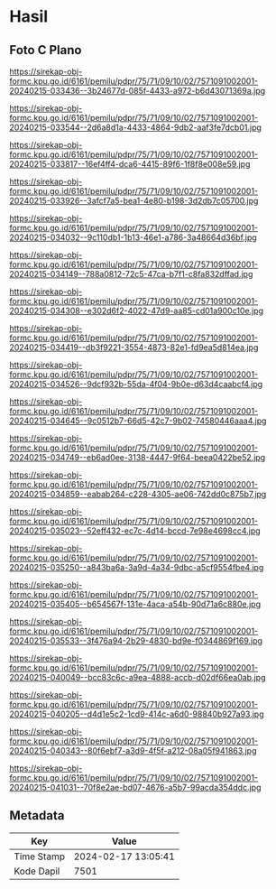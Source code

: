 # Hasil

## Foto C Plano

https://sirekap-obj-formc.kpu.go.id/6161/pemilu/pdpr/75/71/09/10/02/7571091002001-20240215-033436--3b24677d-085f-4433-a972-b6d43071369a.jpg

https://sirekap-obj-formc.kpu.go.id/6161/pemilu/pdpr/75/71/09/10/02/7571091002001-20240215-033544--2d6a8d1a-4433-4864-9db2-aaf3fe7dcb01.jpg

https://sirekap-obj-formc.kpu.go.id/6161/pemilu/pdpr/75/71/09/10/02/7571091002001-20240215-033817--16ef4ff4-dca6-4415-89f6-1f8f8e008e59.jpg

https://sirekap-obj-formc.kpu.go.id/6161/pemilu/pdpr/75/71/09/10/02/7571091002001-20240215-033926--3afcf7a5-bea1-4e80-b198-3d2db7c05700.jpg

https://sirekap-obj-formc.kpu.go.id/6161/pemilu/pdpr/75/71/09/10/02/7571091002001-20240215-034032--9c110db1-1b13-46e1-a786-3a48664d36bf.jpg

https://sirekap-obj-formc.kpu.go.id/6161/pemilu/pdpr/75/71/09/10/02/7571091002001-20240215-034149--788a0812-72c5-47ca-b7f1-c8fa832dffad.jpg

https://sirekap-obj-formc.kpu.go.id/6161/pemilu/pdpr/75/71/09/10/02/7571091002001-20240215-034308--e302d6f2-4022-47d9-aa85-cd01a900c10e.jpg

https://sirekap-obj-formc.kpu.go.id/6161/pemilu/pdpr/75/71/09/10/02/7571091002001-20240215-034419--db3f9221-3554-4873-82e1-fd9ea5d814ea.jpg

https://sirekap-obj-formc.kpu.go.id/6161/pemilu/pdpr/75/71/09/10/02/7571091002001-20240215-034526--9dcf932b-55da-4f04-9b0e-d63d4caabcf4.jpg

https://sirekap-obj-formc.kpu.go.id/6161/pemilu/pdpr/75/71/09/10/02/7571091002001-20240215-034645--9c0512b7-66d5-42c7-9b02-74580446aaa4.jpg

https://sirekap-obj-formc.kpu.go.id/6161/pemilu/pdpr/75/71/09/10/02/7571091002001-20240215-034749--eb6ad0ee-3138-4447-9f64-beea0422be52.jpg

https://sirekap-obj-formc.kpu.go.id/6161/pemilu/pdpr/75/71/09/10/02/7571091002001-20240215-034859--eabab264-c228-4305-ae06-742dd0c875b7.jpg

https://sirekap-obj-formc.kpu.go.id/6161/pemilu/pdpr/75/71/09/10/02/7571091002001-20240215-035023--52eff432-ec7c-4d14-bccd-7e98e4698cc4.jpg

https://sirekap-obj-formc.kpu.go.id/6161/pemilu/pdpr/75/71/09/10/02/7571091002001-20240215-035250--a843ba6a-3a9d-4a34-9dbc-a5cf9554fbe4.jpg

https://sirekap-obj-formc.kpu.go.id/6161/pemilu/pdpr/75/71/09/10/02/7571091002001-20240215-035405--b654567f-131e-4aca-a54b-90d71a6c880e.jpg

https://sirekap-obj-formc.kpu.go.id/6161/pemilu/pdpr/75/71/09/10/02/7571091002001-20240215-035533--3f476a94-2b29-4830-bd9e-f0344869f169.jpg

https://sirekap-obj-formc.kpu.go.id/6161/pemilu/pdpr/75/71/09/10/02/7571091002001-20240215-040049--bcc83c6c-a9ea-4888-accb-d02df66ea0ab.jpg

https://sirekap-obj-formc.kpu.go.id/6161/pemilu/pdpr/75/71/09/10/02/7571091002001-20240215-040205--d4d1e5c2-1cd9-414c-a6d0-98840b927a93.jpg

https://sirekap-obj-formc.kpu.go.id/6161/pemilu/pdpr/75/71/09/10/02/7571091002001-20240215-040343--80f6ebf7-a3d9-4f5f-a212-08a05f941863.jpg

https://sirekap-obj-formc.kpu.go.id/6161/pemilu/pdpr/75/71/09/10/02/7571091002001-20240215-041031--70f8e2ae-bd07-4676-a5b7-99acda354ddc.jpg


## Metadata

| Key        | Value               |
| ---------- | ------------------- |
| Time Stamp | 2024-02-17 13:05:41 |
| Kode Dapil | 7501                |



